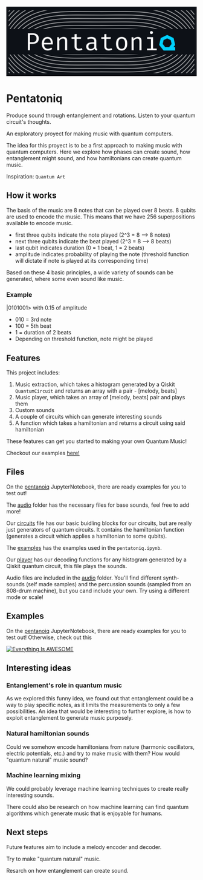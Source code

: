 ![pentatoniq logo](/media/logo2.png)

# Pentatoniq

Produce sound through entanglement and rotations. Listen to your quantum circuit's thoughts.

An exploratory proyect for making music with quantum computers.

The idea for this proyect is to be a first approach to making music with quantum computers. Here we explore how phases can create sound, how entanglement might sound, and how hamiltonians can create quantum music.

Inspiration: `Quantum Art`

## How it works

The basis of the music are 8 notes that can be played over 8 beats.
8 qubits are used to encode the music.
This means that we have 256 superpositions available to encode music.

- first three qubits indicate the note played (2^3 = 8 --> 8 notes)
- next three qubits indicate the beat played (2^3 = 8 --> 8 beats)
- last qubit indicates duration (0 = 1 beat, 1 = 2 beats)
- amplitude indicates probability of playing the note (threshold function will dictate if note is played at its corresponding time)

Based on these 4 basic principles, a wide variety of sounds can be generated, where some even sound like music.

### Example

|0101001> with 0.15 of amplitude

- 010 = 3rd note
- 100 = 5th beat
- 1 = duration of 2 beats
- Depending on threshold function, note might be played

## Features

This project includes:

1. Music extraction, which takes a histogram generated by a Qiskit `QuantumCircuit` and returns an array with a pair - [melody, beats]
2. Music player, which takes an array of [melody, beats] pair and plays them
3. Custom sounds
4. A couple of circuits which can generate interesting sounds
5. A function which takes a hamiltonian and returns a circuit using said hamiltonian

These features can get you started to making your own Quantum Music!

Checkout our examples [here!](/pentatoniq.ipynb)

## Files

On the [pentanoiq](/pentatoniq.ipynb) JupyterNotebook, there are ready examples for you to test out!

The [audio](/audio/) folder has the necessary files for base sounds, feel free to add more!

Our [circuits](/circuits.py) file has our basic buidling blocks for our circuits, but are really just generators of quantum circuits. It contains the hamiltonian function (generates a circuit which applies a hamiltonian to some qubits).

The [examples](/examples.py) has the examples used in the `pentatoniq.ipynb`.

Our [player](/qplayer.py) has our decoding functions for any histogram generated by a Qiskit quantum circuit, this file plays the sounds.

Audio files are included in the [audio](/audio/) folder. You'll find different synth-sounds (self made samples) and the percussion sounds (sampled from an 808-drum machine), but you cand include your own. Try using a different mode or scale!

## Examples

On the [pentanoiq](/pentatoniq.ipynb) JupyterNotebook, there are ready examples for you to test out! Otherwise, check out this


[![Everything Is AWESOME](http://i.imgur.com/Ot5DWAW.png)](https://youtu.be/byJk92w3AgY "PentatoniQ")

## Interesting ideas

### Entanglement's role in quantum music

As we explored this funny idea, we found out that entanglement could be a way to play specific notes, as it limits the measurements to only a few possibilities. An idea that would be interesting to further explore, is how to exploit entanglement to generate music purposely.

### Natural hamiltonian sounds

Could we somehow encode hamiltonians from nature (harmonic oscillators, electric potentials, etc.) and try to make music with them? How would "quantum natural" music sound?

### Machine learning mixing

We could probably leverage machine learning techniques to create really interesting sounds.

There could also be research on how machine learning can find quantum algorithms which generate music that is enjoyable for humans.

## Next steps

Future features aim to include a melody encoder and decoder.

Try to make "quantum natural" music.

Resarch on how entanglement can create sound.
